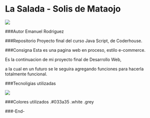 # La Salada - Solis de Mataojo
![](https://lasaladasolisdemataojo.000webhostapp.com/assent/image/logos/logo-la-salada.png)

###Autor
Emanuel Rodriguez

###Repositorio
Proyecto final del curso Java Script, de Coderhouse.

###Consigna
Esta es una pagina web en proceso, estilo e-commerce.

Es la continuacion de mi proyecto final de Desarrollo Web,
 
a la cual en un futuro se le seguira agregando funciones para hacerla totalmente funcional.

###Tecnoligias utilizadas

![](https://www.globalwireonline.org/wp-content/uploads/2014/05/html5-css3.png)

###Colores utilizados
.#033a35
.white
.grey

###-End-
